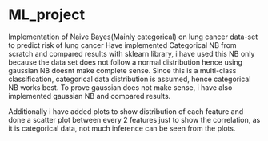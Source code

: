 # ML_project
Implementation of Naive Bayes(Mainly categorical) on lung cancer data-set to predict risk of lung cancer
Have implemented Categorical NB from scratch and compared results with sklearn library, i have used this NB only because the data set does not follow a normal distribution hence using gaussian NB doesnt make complete sense.
Since this is a multi-class classification, categorical data distribution is assumed, hence categorical NB works best.
To prove gaussian does not make sense, i have also implemented gaussian NB and compared results.

Additionally i have added plots to show distribution of each feature and done a scatter plot between every 2 features just to show the correlation, as it is categorical data, not much inference can be seen from the plots.
